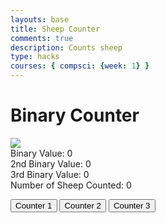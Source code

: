 ```yaml
---
layouts: base
title: Sheep Counter
comments: true
description: Counts sheep
type: hacks
courses: { compsci: {week: 1} }
---
```


<h1>Binary Counter</h1>

<img src="https://media.discordapp.net/attachments/1174600696776110080/1174600772340699216/encodedSheep.png?ex=65682f37&is=6555ba37&hm=797bf89aac0eeb10eae3245e7117b93f8adc526026edb734c35d3922dfd20de4&=&width=883&height=662" id="sheep">

<div id="binary-display" class="basicChex">Binary Value: 0</div>
<div id="binary-display2" class="basicChex">2nd Binary Value: 0</div>
<div id="binary-display3" class="basicChex">3rd Binary Value: 0</div>
<div id="numSheep" class="basicChex">Number of Sheep Counted: 0</div>

<button id="increment-button" onclick="incrementBinary()">Counter 1</button>
<button id="increment-button2" onclick="incrementBinary2()">Counter 2</button>
<button id="increment-button3" onclick="incrementBinary3()">Counter 3</button>

<script>
    let binaryValue = 0;
    let binaryValue2 = 0;
    let binaryValue3 = 0;
    let numSheep = 0;
    function incrementBinary() {
        binaryValue++;
        numSheep++;
        updateBinaryDisplay();
    }
    function incrementBinary2() {
        binaryValue2++;
        numSheep++;
        updateBinaryDisplay();
    }
    function incrementBinary3() {
        binaryValue3++;
        numSheep++;
        updateBinaryDisplay();
    }
    let sheep = document.getElementById("sheep");
    function updateBinaryDisplay() {
        document.getElementById('binary-display').innerText = `Binary Value: ${(binaryValue & 0xFF).toString(2).padStart(8, '0')}`;
        document.getElementById('binary-display2').innerText = `2nd Binary Value: ${(binaryValue2 & 0xFF).toString(2).padStart(8, '0')}`;
        document.getElementById('binary-display3').innerText = `3rd Binary Value: ${(binaryValue3 & 0xFF).toString(2).padStart(8, '0')}`;

        document.getElementById('numSheep').innerText = `Number of Sheep Counted: ${numSheep}`
        let red = parseInt(binaryValue.toString(2),2);
        let green = parseInt(binaryValue2.toString(2),2);
        let blue = parseInt(binaryValue3.toString(2),2);
        sheep.style.backgroundColor = `rgb(${red},${green},${blue})`
    }
</script>